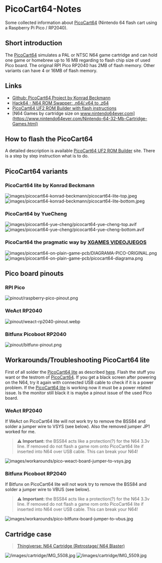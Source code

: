 # PicoCart64-Notes

Some collected information about [PicoCart64](https://github.com/kbeckmann/PicoCart64) (Nintendo 64 flash cart using a Raspberry Pi Pico / RP2040).

## Short introduction

The [PicoCart64](https://github.com/kbeckmann/PicoCart64) simulates a PAL or NTSC N64 game cartridge and can hold one game or homebrew up to 16 MB regarding to flash chip size of used Pico board. The original RPI Pico RP2040 has 2MB of flash memory. Other variants can have 4 or 16MB of flash memory.

## Links

* [Github: PicoCart64 Project by Konrad Beckmann](https://github.com/kbeckmann/PicoCart64)
* [Hack64 - N64 ROM Swapper: .n64/.v64 to .z64](https://hack64.net/tools/swapper.php)
* [PicoCart64 UF2 ROM Builder with flash instructions](https://kbeckmann.github.io/PicoCart64/)
* [N64 Games by cartridge size on www.nintendo64ever.com](https://www.nintendo64ever.com/Nintendo-64-32-Mb-Cartridge-Games.html)

## How to flash the PicoCart64

A detailed description is available [PicoCart64 UF2 ROM Builder](https://kbeckmann.github.io/PicoCart64/) site. There is a step by step instruction what is to do.

## PicoCart64 variants

### PicoCart64 lite by Konrad Beckmann

![images/picocart64-konrad-beckmann/picocart64-lite-top.jpeg](images/picocart64-konrad-beckmann/picocart64-lite-top.jpeg)
![images/picocart64-konrad-beckmann/picocart64-lite-bottom.jpeg](images/picocart64-konrad-beckmann/picocart64-lite-bottom.jpeg)

### PicoCart64 by YueCheng

![images/picocart64-yue-cheng/picocart64-yue-cheng-top.avif](images/picocart64-yue-cheng/picocart64-yue-cheng-top.avif)
![images/picocart64-yue-cheng/picocart64-yue-cheng-bottom.avif](images/picocart64-yue-cheng/picocart64-yue-cheng-bottom.avif)

### PicoCart64 the pragmatic way by [XGAMES VIDEOJUEGOS](https://www.youtube.com/@DAVIDXGAMESmx)

![images/picocart64-on-plain-game-pcb/DIAGRAMA-PICO-ORIGINAL.png](images/picocart64-on-plain-game-pcb/DIAGRAMA-PICO-ORIGINAL.png)
![images/picocart64-on-plain-game-pcb/picocart64-diagrama.png](images/picocart64-on-plain-game-pcb/picocart64-diagrama.png)

## Pico board pinouts

### RPI Pico

![pinout/raspberry-pico-pinout.png](pinout/raspberry-pico-pinout.png)

### WeAct RP2040

![pinout/weact-rp2040-pinout.webp](pinout/weact-rp2040-pinout.webp)

### Bitfunx Picoboot RP2040

![pinout/bitfunx-pinout.png](pinout/bitfunx-pinout.png)

## Workarounds/Troubleshooting PicoCart64 lite

First of all solder the [PicoCart64 lite](https://github.com/kbeckmann/PicoCart64) as described [here](https://github.com/kbeckmann/PicoCart64). Flash the stuff you want or the testrom of [PicoCart64](https://github.com/kbeckmann/PicoCart64). If you get a black screen after powering on the N64, try it again with connected USB cable to check if it is a power problem.
If the [PicoCart64 lite](https://github.com/kbeckmann/PicoCart64) is working now it must be a power related issue.
Is the monitor still black it is maybe a pinout issue of the used Pico board.

### WeAct RP2040

If WeAct on PicoCart64 lite will not work try to remove the BSS84 and solder a jumper wire to VSYS (see below). Also the removed jumper JP1 worked for me.

> **⚠️ Important:** the BSS84 acts like a protection(?) for the N64 3.3v line. If removed do not flash a game rom onto PicoCart64 lite if inserted into N64 over USB cable. This can break your N64!

![images/workarounds/pico-weact-board-jumper-to-vsys.jpg](images/workarounds/pico-weact-board-jumper-to-vsys.jpg)

### Bitfunx Picoboot RP2040

If Bitfunx on PicoCart64 lite will not work try to remove the BSS84 and solder a jumper wire to VBUS (see below).

> **⚠️ Important:** the BSS84 acts like a protection(?) for the N64 3.3v line. If removed do not flash a game rom onto PicoCart64 lite if inserted into N64 over USB cable. This can break your N64!

![images/workarounds/pico-bitfunx-board-jumper-to-vbus.jpg](images/workarounds/pico-bitfunx-board-jumper-to-vbus.jpg)

## Cartridge case

> [Thingiverse: N64 Cartridge (Retrostage/ N64 Blaster)
](https://www.thingiverse.com/thing:4462321)

![/images/cartridge/IMG_5508.jpg](/images/cartridge/IMG_5508.jpg)
![/images/cartridge/IMG_5509.jpg](/images/cartridge/IMG_5509.jpg)
